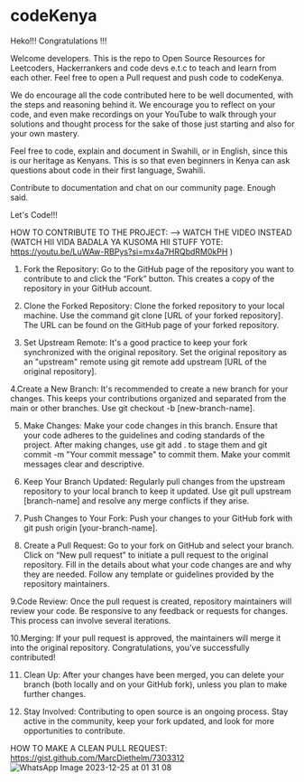 # codeKenya



Heko!!! Congratulations !!!

Welcome developers. This is the repo to Open Source Resources for Leetcoders, Hackerrankers and code devs e.t.c to teach and learn from each other. Feel free to open a Pull request and push code to codeKenya.

We do encourage all the code contributed here to be well documented, with the steps and reasoning behind it. 
We encourage you to reflect on your code, and even make recordings on your YouTube to walk through your solutions and thought process for the sake of those just starting and also for your own mastery.

Feel free to code, explain and document in Swahili, or in English, since this is our heritage as Kenyans. This is so that even beginners in Kenya can ask questions about code in their first language, Swahili.

Contribute to documentation and chat on our community page.
Enough said.

Let's Code!!! 



HOW TO CONTRIBUTE TO THE PROJECT:  --> WATCH THE VIDEO INSTEAD (WATCH HII VIDA BADALA YA KUSOMA HII STUFF YOTE: https://youtu.be/LuWAw-RBPys?si=mx4a7HRQbdRM0kPH )
1. Fork the Repository:
Go to the GitHub page of the repository you want to contribute to and click the “Fork” button. This creates a copy of the repository in your GitHub account.

2. Clone the Forked Repository:
Clone the forked repository to your local machine. Use the command git clone [URL of your forked repository].
The URL can be found on the GitHub page of your forked repository.

3. Set Upstream Remote:
It's a good practice to keep your fork synchronized with the original repository. Set the original repository as an "upstream" remote using git remote add upstream [URL of the original repository].

4.Create a New Branch:
It's recommended to create a new branch for your changes. This keeps your contributions organized and separated from the main or other branches.
Use git checkout -b [new-branch-name].

5. Make Changes:
Make your code changes in this branch. Ensure that your code adheres to the guidelines and coding standards of the project.
After making changes, use git add . to stage them and git commit -m "Your commit message" to commit them. Make your commit messages clear and descriptive.

6. Keep Your Branch Updated:
Regularly pull changes from the upstream repository to your local branch to keep it updated. Use git pull upstream [branch-name] and resolve any merge conflicts if they arise.

7. Push Changes to Your Fork:
Push your changes to your GitHub fork with git push origin [your-branch-name].

8. Create a Pull Request:
Go to your fork on GitHub and select your branch. Click on “New pull request” to initiate a pull request to the original repository.
Fill in the details about what your code changes are and why they are needed. Follow any template or guidelines provided by the repository maintainers.

9.Code Review:
Once the pull request is created, repository maintainers will review your code. Be responsive to any feedback or requests for changes. This process can involve several iterations.

10.Merging:
If your pull request is approved, the maintainers will merge it into the original repository. Congratulations, you’ve successfully contributed!

11. Clean Up:
After your changes have been merged, you can delete your branch (both locally and on your GitHub fork), unless you plan to make further changes.

12. Stay Involved:
Contributing to open source is an ongoing process. Stay active in the community, keep your fork updated, and look for more opportunities to contribute.

HOW TO MAKE A CLEAN PULL REQUEST:
https://gist.github.com/MarcDiethelm/7303312
![WhatsApp Image 2023-12-25 at 01 31 08](https://github.com/muregii/codeKenya/assets/88530358/a2f19dc5-22fd-40f3-927f-fb0284c7bf3e)
